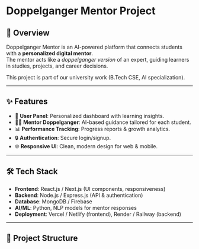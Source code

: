 # Doppelganger Mentor Project  

## 🚀 Overview  
Doppelganger Mentor is an AI-powered platform that connects students with a **personalized digital mentor**.  
The mentor acts like a *doppelganger version* of an expert, guiding learners in studies, projects, and career decisions.  

This project is part of our university work (B.Tech CSE, AI specialization).  

---

## ✨ Features  
- 👤 **User Panel**: Personalized dashboard with learning insights.  
- 👨‍🏫 **Mentor Doppelganger**: AI-based guidance tailored for each student.  
- 📊 **Performance Tracking**: Progress reports & growth analytics.  
- 🔒 **Authentication**: Secure login/signup.  
- 🌐 **Responsive UI**: Clean, modern design for web & mobile.  

---

## 🛠️ Tech Stack  
- **Frontend**: React.js / Next.js (UI components, responsiveness)  
- **Backend**: Node.js / Express.js (API & authentication)  
- **Database**: MongoDB / Firebase  
- **AI/ML**: Python, NLP models for mentor responses  
- **Deployment**: Vercel / Netlify (frontend), Render / Railway (backend)  

---

## 📂 Project Structure  

